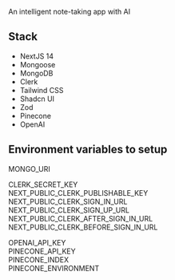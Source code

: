 An intelligent note-taking app with AI

## Stack

- NextJS 14
- Mongoose
- MongoDB
- Clerk
- Tailwind CSS
- Shadcn UI
- Zod
- Pinecone
- OpenAI

## Environment variables to setup

MONGO_URI

CLERK_SECRET_KEY\
NEXT_PUBLIC_CLERK_PUBLISHABLE_KEY\
NEXT_PUBLIC_CLERK_SIGN_IN_URL\
NEXT_PUBLIC_CLERK_SIGN_UP_URL\
NEXT_PUBLIC_CLERK_AFTER_SIGN_IN_URL\
NEXT_PUBLIC_CLERK_BEFORE_SIGN_IN_URL

OPENAI_API_KEY\
PINECONE_API_KEY\
PINECONE_INDEX\
PINECONE_ENVIRONMENT